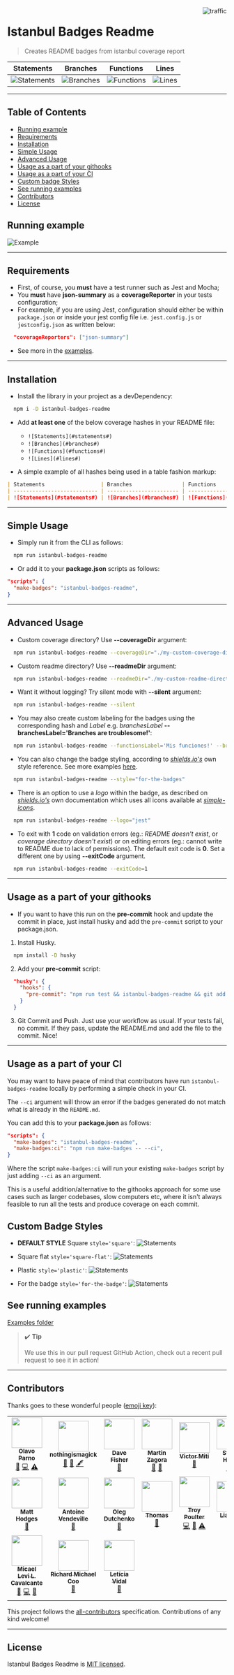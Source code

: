 <img align="right" alt="traffic" src="https://pv-badge.herokuapp.com/total.svg?repo_id=olavoparno-istanbul-badges-readme"/>

# Istanbul Badges Readme

> Creates README badges from istanbul coverage report

| Statements                                                                                 | Branches                                                                               | Functions                                                                           | Lines                                                                            |
| ------------------------------------------------------------------------------------------ | -------------------------------------------------------------------------------------- | ----------------------------------------------------------------------------------- | -------------------------------------------------------------------------------- |
| ![Statements](https://img.shields.io/badge/statements-100%25-brightgreen.svg?style=flat&logo=jest) | ![Branches](https://img.shields.io/badge/branches-100%25-brightgreen.svg?style=flat&logo=jest) | ![Functions](https://img.shields.io/badge/functions-100%25-brightgreen.svg?style=flat&logo=jest) | ![Lines](https://img.shields.io/badge/lines-100%25-brightgreen.svg?style=flat&logo=jest) |

---

## Table of Contents

- [Running example](#running-example)
- [Requirements](#requirements)
- [Installation](#installation)
- [Simple Usage](#simple-usage)
- [Advanced Usage](#advanced-usage)
- [Usage as a part of your githooks](#usage-as-a-part-of-your-githooks)
- [Usage as a part of your CI](#usage-as-a-part-of-your-ci)
- [Custom badge Styles](#custom-badge-styles)
- [See running examples](#see-running-examples)
- [Contributors](#contributors)
- [License](#license)

## Running example

![Example](./assets/readme-gif.gif)

---

## Requirements

- First, of course, you **must** have a test runner such as Jest and Mocha;
- You **must** have **json-summary** as a **coverageReporter** in your tests configuration;
- For example, if you are using Jest, configuration should either be within `package.json` or inside your jest config file i.e. `jest.config.js` or `jestconfig.json` as written below:

```json
  "coverageReporters": ["json-summary"]
```

- See more in the [examples](./examples/README.md).

---

## Installation

- Install the library in your project as a devDependency:

```bash
  npm i -D istanbul-badges-readme
```

- Add **at least one** of the below coverage hashes in your README file:

  - `![Statements](#statements#)`
  - `![Branches](#branches#)`
  - `![Functions](#functions#)`
  - `![Lines](#lines#)`

- A simple example of all hashes being used in a table fashion markup:

```markdown
| Statements                  | Branches                | Functions                 | Lines             |
| --------------------------- | ----------------------- | ------------------------- | ----------------- |
| ![Statements](#statements#) | ![Branches](#branches#) | ![Functions](#functions#) | ![Lines](#lines#) |
```

---

## Simple Usage

- Simply run it from the CLI as follows:

```bash
  npm run istanbul-badges-readme
```

- Or add it to your **package.json** scripts as follows:

```json
"scripts": {
  "make-badges": "istanbul-badges-readme",
}
```

---

## Advanced Usage

- Custom coverage directory? Use **--coverageDir** argument:

```bash
  npm run istanbul-badges-readme --coverageDir="./my-custom-coverage-directory"
```

- Custom readme directory? Use **--readmeDir** argument:

```bash
  npm run istanbul-badges-readme --readmeDir="./my-custom-readme-directory"
```

- Want it without logging? Try silent mode with **--silent** argument:

```bash
  npm run istanbul-badges-readme --silent
```

- You may also create custom labeling for the badges using the corresponding hash and _Label_ e.g. _branchesLabel_ **--branchesLabel='Branches are troublesome!'**:

```bash
  npm run istanbul-badges-readme --functionsLabel='Mis funciones!' --branchesLabel='Branches are troublesome!'
```

- You can also change the badge styling, according to _[shields.io's](https://shields.io/)_ own style reference. See more examples [here](#badge-styles).

```bash
  npm run istanbul-badges-readme --style="for-the-badges"
```

- There is an option to use a _logo_ within the badge, as described on _[shields.io's](https://shields.io/)_ own documentation which uses all icons available at _[simple-icons](https://simpleicons.org/)_.

```bash
  npm run istanbul-badges-readme --logo="jest"
```

- To exit with **1** code on validation errors (eg.: _README doesn't exist_, or _coverage directory doesn't exist_) or on editing errors (eg.: cannot write to README due to lack of permissions). The default exit code is **0**. Set a different one by using **--exitCode** argument.

```bash
  npm run istanbul-badges-readme --exitCode=1
```

---

## Usage as a part of your githooks

- If you want to have this run on the **pre-commit** hook and update the commit in place, just install husky and add the `pre-commit` script to your package.json.

1. Install Husky.

```bash
  npm install -D husky
```

2. Add your **pre-commit** script:

```json
  "husky": {
    "hooks": {
      "pre-commit": "npm run test && istanbul-badges-readme && git add 'README.md'"
    }
  }
```

3. Git Commit and Push. Just use your workflow as usual. If your tests fail, no commit. If they pass, update the README.md and add the file to the commit. Nice!

---

## Usage as a part of your CI

You may want to have peace of mind that contributors have run `istanbul-badges-readme` locally by performing a simple check in your CI.

The `--ci` argument will throw an error if the badges generated do not match what is already in the `README.md`.

You can add this to your **package.json** as follows:

```json
"scripts": {
  "make-badges": "istanbul-badges-readme",
  "make-badges:ci": "npm run make-badges -- --ci",
}
```

Where the script `make-badges:ci` will run your existing `make-badges` script by just adding `--ci` as an argument.

This is a useful addition/alternative to the githooks approach for some use cases such as larger codebases, slow computers etc, where it isn't always feasible to run all the tests and produce coverage on each commit.

## Custom Badge Styles

- **DEFAULT STYLE** Square `style='square'`:
  ![Statements](https://img.shields.io/badge/statements-100%25-brightgreen.svg?style=square)

- Square flat `style='square-flat'`:
  ![Statements](https://img.shields.io/badge/statements-100%25-brightgreen.svg?style=square-flat)

- Plastic `style='plastic'`:
  ![Statements](https://img.shields.io/badge/statements-100%25-brightgreen.svg?style=plastic)

- For the badge `style='for-the-badge'`:
  ![Statements](https://img.shields.io/badge/statements-100%25-brightgreen.svg?style=for-the-badge)

## See running examples

[Examples folder](./examples/README.md)

> ✔️ **Tip**
>
> We use this in our pull request GitHub Action, check out a recent pull request to see it in action!

---

## Contributors

Thanks goes to these wonderful people ([emoji key](https://allcontributors.org/docs/en/emoji-key)):

<!-- ALL-CONTRIBUTORS-LIST:START - Do not remove or modify this section -->
<!-- prettier-ignore-start -->
<!-- markdownlint-disable -->
<table>
  <tr>
    <td align="center"><a href="https://olavoparno.github.io"><img src="https://avatars1.githubusercontent.com/u/7513162?v=4?s=70" width="70px;" alt=""/><br /><sub><b>Olavo Parno</b></sub></a><br /><a href="#ideas-olavoparno" title="Ideas, Planning, & Feedback">🤔</a> <a href="https://github.com/olavoparno/istanbul-badges-readme/commits?author=olavoparno" title="Code">💻</a> <a href="https://github.com/olavoparno/istanbul-badges-readme/commits?author=olavoparno" title="Tests">⚠️</a></td>
    <td align="center"><a href="https://github.com/nothingismagick"><img src="https://avatars1.githubusercontent.com/u/35242872?v=4?s=70" width="70px;" alt=""/><br /><sub><b>nothingismagick</b></sub></a><br /><a href="#ideas-nothingismagick" title="Ideas, Planning, & Feedback">🤔</a> <a href="https://github.com/olavoparno/istanbul-badges-readme/issues?q=author%3Anothingismagick" title="Bug reports">🐛</a> <a href="#content-nothingismagick" title="Content">🖋</a></td>
    <td align="center"><a href="http://www.fallenclient.co.uk"><img src="https://avatars2.githubusercontent.com/u/326470?v=4?s=70" width="70px;" alt=""/><br /><sub><b>Dave Fisher</b></sub></a><br /><a href="https://github.com/olavoparno/istanbul-badges-readme/issues?q=author%3Afallenclient" title="Bug reports">🐛</a></td>
    <td align="center"><a href="http://twitter.com/zaggino"><img src="https://avatars1.githubusercontent.com/u/1067319?v=4?s=70" width="70px;" alt=""/><br /><sub><b>Martin Zagora</b></sub></a><br /><a href="#ideas-zaggino" title="Ideas, Planning, & Feedback">🤔</a> <a href="https://github.com/olavoparno/istanbul-badges-readme/issues?q=author%3Azaggino" title="Bug reports">🐛</a></td>
    <td align="center"><a href="https://github.com/engineervix"><img src="https://avatars3.githubusercontent.com/u/7713776?v=4?s=70" width="70px;" alt=""/><br /><sub><b>Victor Miti</b></sub></a><br /><a href="https://github.com/olavoparno/istanbul-badges-readme/issues?q=author%3Aengineervix" title="Bug reports">🐛</a></td>
    <td align="center"><a href="http://signalwerk.ch"><img src="https://avatars1.githubusercontent.com/u/992878?v=4?s=70" width="70px;" alt=""/><br /><sub><b>Stefan Huber</b></sub></a><br /><a href="#question-signalwerk" title="Answering Questions">💬</a> <a href="https://github.com/olavoparno/istanbul-badges-readme/commits?author=signalwerk" title="Documentation">📖</a></td>
    <td align="center"><a href="http://www.venturalp.com.br"><img src="https://avatars.githubusercontent.com/u/11214357?v=4?s=70" width="70px;" alt=""/><br /><sub><b>Guilherme Ventura</b></sub></a><br /><a href="#ideas-venturalp" title="Ideas, Planning, & Feedback">🤔</a> <a href="https://github.com/olavoparno/istanbul-badges-readme/commits?author=venturalp" title="Code">💻</a> <a href="https://github.com/olavoparno/istanbul-badges-readme/issues?q=author%3Aventuralp" title="Bug reports">🐛</a></td>
  </tr>
  <tr>
    <td align="center"><a href="https://github.com/mh1622"><img src="https://avatars.githubusercontent.com/u/59019985?v=4?s=70" width="70px;" alt=""/><br /><sub><b>Matt Hodges</b></sub></a><br /><a href="https://github.com/olavoparno/istanbul-badges-readme/issues?q=author%3Amh1622" title="Bug reports">🐛</a></td>
    <td align="center"><a href="https://github.com/Tlahey"><img src="https://avatars.githubusercontent.com/u/2856778?v=4?s=70" width="70px;" alt=""/><br /><sub><b>Antoine Vendeville</b></sub></a><br /><a href="https://github.com/olavoparno/istanbul-badges-readme/issues?q=author%3ATlahey" title="Bug reports">🐛</a></td>
    <td align="center"><a href="https://github.com/dutchenkoOleg"><img src="https://avatars.githubusercontent.com/u/16334642?v=4?s=70" width="70px;" alt=""/><br /><sub><b>Oleg Dutchenko</b></sub></a><br /><a href="https://github.com/olavoparno/istanbul-badges-readme/issues?q=author%3AdutchenkoOleg" title="Bug reports">🐛</a></td>
    <td align="center"><a href="https://creeation.de"><img src="https://avatars.githubusercontent.com/u/3277769?v=4?s=70" width="70px;" alt=""/><br /><sub><b>Thomas</b></sub></a><br /><a href="#ideas-CREEATION" title="Ideas, Planning, & Feedback">🤔</a></td>
    <td align="center"><a href="https://github.com/troypoulter"><img src="https://avatars.githubusercontent.com/u/19419349?v=4?s=70" width="70px;" alt=""/><br /><sub><b>Troy Poulter</b></sub></a><br /><a href="https://github.com/olavoparno/istanbul-badges-readme/commits?author=troypoulter" title="Code">💻</a> <a href="#ideas-troypoulter" title="Ideas, Planning, & Feedback">🤔</a> <a href="https://github.com/olavoparno/istanbul-badges-readme/commits?author=troypoulter" title="Tests">⚠️</a></td>
    <td align="center"><a href="https://github.com/liaoliaots"><img src="https://avatars.githubusercontent.com/u/27341089?v=4?s=70" width="70px;" alt=""/><br /><sub><b>LiaoLiao</b></sub></a><br /><a href="#ideas-liaoliaots" title="Ideas, Planning, & Feedback">🤔</a></td>
    <td align="center"><a href="https://github.com/David-Mimnagh"><img src="https://avatars.githubusercontent.com/u/10092258?v=4?s=70" width="70px;" alt=""/><br /><sub><b>David Mimnagh</b></sub></a><br /><a href="#ideas-David-Mimnagh" title="Ideas, Planning, & Feedback">🤔</a></td>
  </tr>
  <tr>
    <td align="center"><a href="http://micalevisk.github.io"><img src="https://avatars.githubusercontent.com/u/13461315?v=4?s=70" width="70px;" alt=""/><br /><sub><b>Micael Levi L. Cavalcante</b></sub></a><br /><a href="#ideas-micalevisk" title="Ideas, Planning, & Feedback">🤔</a> <a href="https://github.com/olavoparno/istanbul-badges-readme/commits?author=micalevisk" title="Code">💻</a> <a href="https://github.com/olavoparno/istanbul-badges-readme/issues?q=author%3Amicalevisk" title="Bug reports">🐛</a></td>
    <td align="center"><a href="https://github.com/myknbani"><img src="https://avatars.githubusercontent.com/u/5841268?v=4?s=70" width="70px;" alt=""/><br /><sub><b>Richard Michael Coo</b></sub></a><br /><a href="https://github.com/olavoparno/istanbul-badges-readme/issues?q=author%3Amyknbani" title="Bug reports">🐛</a></td>
    <td align="center"><a href="https://www.linkedin.com/in/leticiavna/"><img src="https://avatars.githubusercontent.com/u/28829955?v=4?s=70" width="70px;" alt=""/><br /><sub><b>Letícia Vidal</b></sub></a><br /><a href="https://github.com/olavoparno/istanbul-badges-readme/issues?q=author%3Aleticiavna" title="Bug reports">🐛</a></td>
  </tr>
</table>

<!-- markdownlint-restore -->
<!-- prettier-ignore-end -->

<!-- ALL-CONTRIBUTORS-LIST:END -->

This project follows the [all-contributors](https://github.com/all-contributors/all-contributors) specification. Contributions of any kind welcome!

---

## License

Istanbul Badges Readme is [MIT licensed](./LICENSE).
